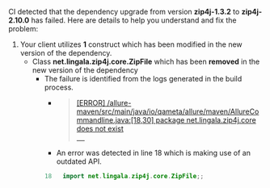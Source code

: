 CI detected that the dependency upgrade from version **zip4j-1.3.2** to **zip4j-2.10.0** has failed. Here are details to help you understand and fix the problem:
1. Your client utilizes **1** construct which has been modified in the new version of the dependency.
   * <summary>Class <b>net.lingala.zip4j.core.ZipFile</b> which has been <b>removed</b> in the new version of the dependency</summary>
            
        *  <summary>The failure is identified from the logs generated in the build process. </summary>
          
            *   >[[ERROR] /allure-maven/src/main/java/io/qameta/allure/maven/AllureCommandline.java:[18,30] package net.lingala.zip4j.core does not exist<br>&nbsp;&nbsp;&nbsp;&nbsp;](https://github.com/chains-project/breaking-good/actions/runs/8110103454/job/22166641300#step:4:1635)
            *   An error was detected in line 18 which is making use of an outdated API.
             ``` java
             18   import net.lingala.zip4j.core.ZipFile;;
            ```
            


